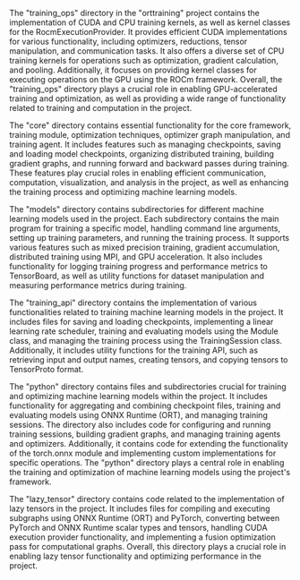The "training_ops" directory in the "orttraining" project contains the implementation of CUDA and CPU training kernels, as well as kernel classes for the RocmExecutionProvider. It provides efficient CUDA implementations for various functionality, including optimizers, reductions, tensor manipulation, and communication tasks. It also offers a diverse set of CPU training kernels for operations such as optimization, gradient calculation, and pooling. Additionally, it focuses on providing kernel classes for executing operations on the GPU using the ROCm framework. Overall, the "training_ops" directory plays a crucial role in enabling GPU-accelerated training and optimization, as well as providing a wide range of functionality related to training and computation in the project.

The "core" directory contains essential functionality for the core framework, training module, optimization techniques, optimizer graph manipulation, and training agent. It includes features such as managing checkpoints, saving and loading model checkpoints, organizing distributed training, building gradient graphs, and running forward and backward passes during training. These features play crucial roles in enabling efficient communication, computation, visualization, and analysis in the project, as well as enhancing the training process and optimizing machine learning models.

The "models" directory contains subdirectories for different machine learning models used in the project. Each subdirectory contains the main program for training a specific model, handling command line arguments, setting up training parameters, and running the training process. It supports various features such as mixed precision training, gradient accumulation, distributed training using MPI, and GPU acceleration. It also includes functionality for logging training progress and performance metrics to TensorBoard, as well as utility functions for dataset manipulation and measuring performance metrics during training.

The "training_api" directory contains the implementation of various functionalities related to training machine learning models in the project. It includes files for saving and loading checkpoints, implementing a linear learning rate scheduler, training and evaluating models using the Module class, and managing the training process using the TrainingSession class. Additionally, it includes utility functions for the training API, such as retrieving input and output names, creating tensors, and copying tensors to TensorProto format.

The "python" directory contains files and subdirectories crucial for training and optimizing machine learning models within the project. It includes functionality for aggregating and combining checkpoint files, training and evaluating models using ONNX Runtime (ORT), and managing training sessions. The directory also includes code for configuring and running training sessions, building gradient graphs, and managing training agents and optimizers. Additionally, it contains code for extending the functionality of the torch.onnx module and implementing custom implementations for specific operations. The "python" directory plays a central role in enabling the training and optimization of machine learning models using the project's framework.

The "lazy_tensor" directory contains code related to the implementation of lazy tensors in the project. It includes files for compiling and executing subgraphs using ONNX Runtime (ORT) and PyTorch, converting between PyTorch and ONNX Runtime scalar types and tensors, handling CUDA execution provider functionality, and implementing a fusion optimization pass for computational graphs. Overall, this directory plays a crucial role in enabling lazy tensor functionality and optimizing performance in the project.